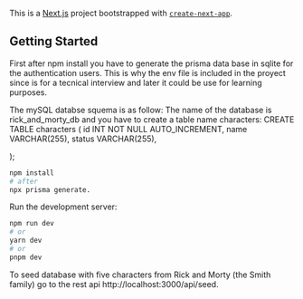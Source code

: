 This is a [Next.js](https://nextjs.org/) project bootstrapped with [`create-next-app`](https://github.com/vercel/next.js/tree/canary/packages/create-next-app).

## Getting Started

First after npm install you have to generate the prisma data base in sqlite for the authentication users. This is why the env file is included in the 
proyect since is for a tecnical interview and later it could be use for learning purposes.

The mySQL databse squema is as follow:
The name of the database is rick_and_morty_db and you have to create a table name characters:
CREATE TABLE characters (
    id INT NOT NULL AUTO_INCREMENT,
    name VARCHAR(255),
    status VARCHAR(255),

);

```bash
npm install 
# after
npx prisma generate.
```
Run the development server:

```bash
npm run dev
# or
yarn dev
# or
pnpm dev
```


To seed database with five characters from Rick and Morty (the Smith family) go to the rest api http://localhost:3000/api/seed.


